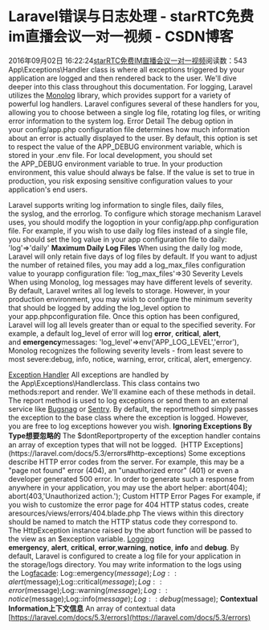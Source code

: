 # Laravel错误与日志处理 - starRTC免费im直播会议一对一视频 - CSDN博客
2016年09月02日 16:22:24[starRTC免费IM直播会议一对一视频](https://me.csdn.net/elesos)阅读数：543
App\Exceptions\Handler class
 is where all exceptions triggered by your application are logged and then rendered back to the user. We'll dive deeper
 into this class throughout this documentation.
For logging, Laravel utilizes the [Monolog](https://github.com/Seldaek/monolog) library,
 which provides support for a variety of powerful log handlers. Laravel configures several of these handlers for you, allowing you to
choose between a single log file, rotating log files, or writing error information to the system log.
Error Detail
The debug option
 in your config/app.php configuration
 file determines how much information about an error is actually displayed to the user. By default, this option is set to respect the value of the APP_DEBUG environment
 variable, which is stored in your .env file.
For local development, you should set the APP_DEBUG environment
 variable to true. In your production environment,
this value should always be false.
 If the value is set to true in production, you risk exposing sensitive configuration
 values to your application's end users.

Laravel supports writing log information to single files, daily files,
 the syslog, and the errorlog.
 To configure which storage mechanism Laravel uses, you should modify the logoption in
 your config/app.php configuration
 file. For example, if you wish to use daily log files instead of a single file, you should set the log value
 in your app configuration file to daily:
'log'=>'daily'
**Maximum Daily Log Files**
When using the daily log
 mode, Laravel will only retain five days of log files by default. If you want to adjust the number
 of retained files, you may add a log_max_files configuration value to yourapp configuration
 file:
'log_max_files'=>30
Severity Levels
When using Monolog, log messages may have different levels of severity. By default, Laravel
 writes all log levels to storage. However, in your production environment, you may wish to configure the minimum severity that should be logged by adding the log_level option
 to your app.phpconfiguration
 file.
Once this option has been configured, Laravel will log all levels
greater than or equal to
the specified severity. For example, a default log_level of error will
 log **error**, **critical**, **alert**,
 and **emergency**messages:
'log_level'=>env('APP_LOG_LEVEL','error'),
Monolog recognizes the following severity levels -
from least severe to most severe:debug, info, notice, warning, error, critical, alert, emergency.

[Exception Handler](https://laravel.com/docs/5.3/errors#the-exception-handler)
All exceptions are handled by the App\Exceptions\Handlerclass.
 This class contains two methods:report and render.
 We'll examine each of these methods in detail. The report method is used to log exceptions
 or send them to an external service like [Bugsnag](https://bugsnag.com/) or [Sentry](https://github.com/getsentry/sentry-laravel).
 By default, the reportmethod simply passes the exception to the base class where the
 exception is logged. However, you are free to log exceptions however you wish.
**Ignoring Exceptions By Type想要忽略的**
The $dontReportproperty
of the exception handler contains an array of exception types that will not be logged. 
[HTTP Exceptions](https://laravel.com/docs/5.3/errors#http-exceptions)
Some exceptions describe HTTP error codes from the server. For example, this may be a "page not found" error (404), an "unauthorized
 error" (401) or even a developer generated 500 error. In order to generate such a response from anywhere in your application, you may use the abort helper:
abort(404);
abort(403,'Unauthorized action.');
Custom HTTP Error Pages
For example, if you wish to customize the error page for 404 HTTP status codes, create aresources/views/errors/404.blade.php
The views within this directory should be named to
 match the HTTP status code they correspond to. The HttpException instance
 raised by the abort function will be passed to the view as an $exception variable.
[Logging](https://laravel.com/docs/5.3/errors#logging)
**emergency**, **alert**, **critical**, **error**,**warning**, **notice**, **info** and **debug**.
By default, Laravel is configured to create a log file for your application in the storage/logs directory.
 You may write information to the logs using the Log[facade](https://laravel.com/docs/5.3/facades):
Log::emergency($message);Log::alert($message);Log::critical($message);Log::error($message);Log::warning($message);Log::notice($message);Log::info($message);Log::debug($message);
**Contextual Information上下文信息**
An array of contextual data
[https://laravel.com/docs/5.3/errors](https://laravel.com/docs/5.3/errors)
